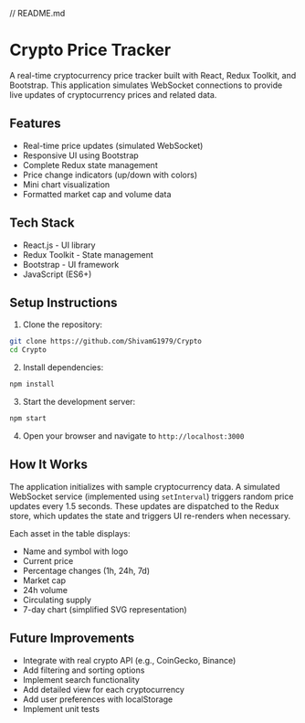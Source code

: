 // README.md
# Crypto Price Tracker

A real-time cryptocurrency price tracker built with React, Redux Toolkit, and Bootstrap. This application simulates WebSocket connections to provide live updates of cryptocurrency prices and related data.


## Features

- Real-time price updates (simulated WebSocket)
- Responsive UI using Bootstrap
- Complete Redux state management
- Price change indicators (up/down with colors)
- Mini chart visualization
- Formatted market cap and volume data

## Tech Stack

- React.js - UI library
- Redux Toolkit - State management
- Bootstrap - UI framework
- JavaScript (ES6+)



## Setup Instructions

1. Clone the repository:
```bash
git clone https://github.com/ShivamG1979/Crypto
cd Crypto
```

2. Install dependencies:
```bash
npm install
```

3. Start the development server:
```bash
npm start
```

4. Open your browser and navigate to `http://localhost:3000`

## How It Works

The application initializes with sample cryptocurrency data. A simulated WebSocket service (implemented using `setInterval`) triggers random price updates every 1.5 seconds. These updates are dispatched to the Redux store, which updates the state and triggers UI re-renders when necessary.

Each asset in the table displays:
- Name and symbol with logo
- Current price
- Percentage changes (1h, 24h, 7d)
- Market cap
- 24h volume
- Circulating supply
- 7-day chart (simplified SVG representation)

## Future Improvements

- Integrate with real crypto API (e.g., CoinGecko, Binance)
- Add filtering and sorting options
- Implement search functionality
- Add detailed view for each cryptocurrency
- Add user preferences with localStorage
- Implement unit tests
